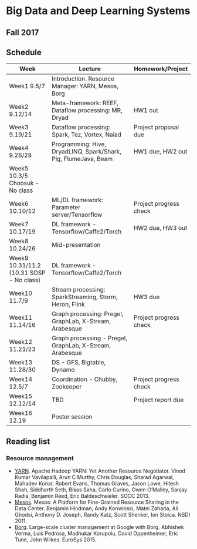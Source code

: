 # Big Data and Deep Learning Systems
## Fall 2017

## Schedule
| Week | Lecture | Homework/Project |
|------|---------|------------------|
| Week1 9.5/7 | Introduction. Resource Manager: YARN, Mesos, Borg | |
| Week2 9.12/14 | Meta-framework: REEF, Dataflow processing: MR, Dryad | HW1 out |
| Week3 9.19/21 | Dataflow processing: Spark, Tez, Vortex, Naiad | Project proposal due |
| Week4 9.26/28 | Programming: Hive, DryadLINQ, Spark/Shark, Pig, FlumeJava, Beam | HW1 due, HW2 out |
| Week5 10.3/5 Choosuk - No class | | |
| Week6 10.10/12 | ML/DL framework: Parameter server/Tensorflow | Project progress check |
| Week7 10.17/19 | DL framework - Tensorflow/Caffe2/Torch | HW2 due, HW3 out |
| Week8 10.24/26 | Mid-presentation | |
| Week9 10.31/11.2 (10.31 SOSP - No class) | DL framework - Tensorflow/Caffe2/Torch | |
| Week10 11.7/9 | Stream processing: SparkStreaming, Storm, Heron, Flink | HW3 due |
| Week11 11.14/16 | Graph processing: Pregel, GraphLab, X-Stream, Arabesque | Project progress check |
| Week12 11.21/23 | Graph processing - Pregel, GraphLab, X-Stream, Arabesque | |
| Week13 11.28/30 | DS - GFS, Bigtable, Dynamo | |
| Week14 12.5/7 | Coordination - Chubby, Zookeeper | Project progress check |
| Week15 12.12/14 | TBD | Project report due |
| Week16 12.19 | Poster session | |

## Reading list

### Resource management
* [YARN](https://www.cs.cmu.edu/~garth/15719/papers/yarn.pdf). Apache Hadoop YARN: Yet Another Resource Negotiator. Vinod Kumar Vavilapalli, Arun C Murthy, Chris Douglas, Sharad Agarwal, Mahadev Konar, Robert Evans, Thomas Graves, Jason Lowe, Hitesh Shah, Siddharth Seth, Bikas Saha, Carlo Curino, Owen O’Malley, Sanjay Radia, Benjamin Reed, Eric Baldeschwieler. SOCC 2013.
* [Mesos](http://static.usenix.org/event/nsdi11/tech/full_papers/Hindman_new.pdf). Mesos: A Platform for Fine-Grained Resource Sharing in the Data Center. Benjamin Hindman, Andy Konwinski, Matei Zaharia, Ali Ghodsi, Anthony D. Joseph, Randy Katz, Scott Shenker, Ion Stoica. NSDI 2011.
* [Borg](https://pdos.csail.mit.edu/6.824/papers/borg.pdf). Large-scale cluster management at Google with Borg. Abhishek Verma, Luis Pedrosa, Madhukar Korupolu, David Oppenheimer, Eric Tune, John Wilkes. EuroSys 2015.  
























